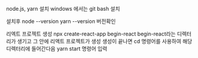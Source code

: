 node.js, yarn 설치
windows 에서는 git bash 설치

설치후
node --version
yarn --version
버전확인

리엑트 프로젝트 생성
npx create-react-app begin-react
begin-react라는 디렉터리가 생기고 그 안에 리액트 프로젝트가 생성
생성이 끝나면 cd 명령어를 사용하여 해당 디렉터리에 들어간다음 yarn start 명령어 입력